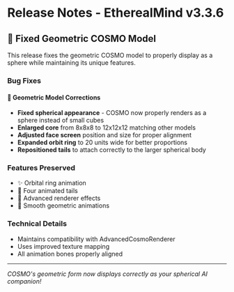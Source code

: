 # Release Notes - EtherealMind v3.3.6

## 🔮 Fixed Geometric COSMO Model

This release fixes the geometric COSMO model to properly display as a sphere while maintaining its unique features.

### Bug Fixes

#### 🔧 Geometric Model Corrections
- **Fixed spherical appearance** - COSMO now properly renders as a sphere instead of small cubes
- **Enlarged core** from 8x8x8 to 12x12x12 matching other models
- **Adjusted face screen** position and size for proper alignment
- **Expanded orbit ring** to 20 units wide for better proportions
- **Repositioned tails** to attach correctly to the larger spherical body

### Features Preserved
- ✨ Orbital ring animation
- 🌟 Four animated tails
- 🎯 Advanced renderer effects
- 💫 Smooth geometric animations

### Technical Details
- Maintains compatibility with AdvancedCosmoRenderer
- Uses improved texture mapping
- All animation bones properly aligned

---

*COSMO's geometric form now displays correctly as your spherical AI companion!*